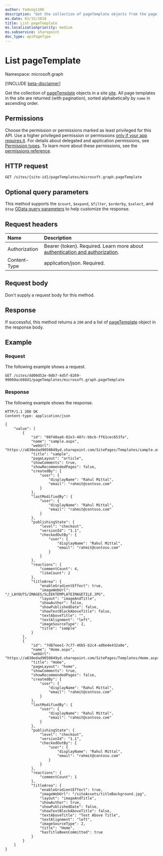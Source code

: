 ```yaml
---
author: Yadong1106
description: "Get the collection of pageTemplate objects from the page templates in a site. All page templates in the site are returned."
ms.date: 03/15/2018
title: List pageTemplate
ms.localizationpriority: medium
ms.subservice: sharepoint
doc_type: apiPageType
---
```


# List pageTemplate

Namespace: microsoft.graph

[!INCLUDE [beta-disclaimer](../../includes/beta-disclaimer.md)]

Get the collection of [pageTemplate](../resources/pagetemplate.md) objects in a site [site](../resources/site.md). All page templates in the site are returned (with pagination), sorted alphabetically by `name` in ascending order.

## Permissions

Choose the permission or permissions marked as least privileged for this API. Use a higher privileged permission or permissions [only if your app requires it](/graph/permissions-overview#best-practices-for-using-microsoft-graph-permissions). For details about delegated and application permissions, see [Permission types](/graph/permissions-overview#permission-types). To learn more about these permissions, see the [permissions reference](/graph/permissions-reference).

<!-- { "blockType": "permissions", "name": "pageTemplate-list" } -->

## HTTP request

<!-- { "blockType": "ignored" } -->

```http
GET /sites/{site-id}/pageTemplates/microsoft.graph.pageTemplate
```

## Optional query parameters

This method supports the `$count`, `$expand`, `$filter`, `$orderby`, `$select`, and `$top` [OData query parameters](/graph/query-parameters) to help customize the response. 

## Request headers

|Name|Description|
|:---|:----------|
|Authorization|Bearer {token}. Required. Learn more about [authentication and authorization](/graph/auth/auth-concepts).|
|Content-Type|application/json. Required.|

## Request body

Don't supply a request body for this method.

## Response

If successful, this method returns a `200` and a list of [pageTemplate](../resources/pagetemplate.md) object in the response body.

## Example

### Request

The following example shows a request.

<!--{
	"blockType": "request",
	"name": "get-pageTemplates",
	"scopes": "sites.read.all",
	"tags": "service.sharepoint"
}
-->

```msgraph-interactive
GET /sites/dd00d52e-0db7-4d5f-8269-90060ac688d1/pageTemplates/microsoft.graph.pageTemplate
```

### Response

The following example shows the response.

<!--
{
    "blockType": "response",
    "@odata.type": "microsoft.graph.pageTemplate",
    "truncated": true,
    "isCollection":true
}
-->

```http
HTTP/1.1 200 OK
Content-type: application/json

{
    "value": [
        {
            "id": "08f48aa6-02e3-407c-bbcb-ff61cec653fa",
            "name": "sample.aspx",
            "webUrl": "https://a830edad9050849yd.sharepoint.com/SitePages/Templates/sample.aspx",
            "title": "sample",
            "pageLayout": "article",
            "showComments": true,
            "showRecommendedPages": false,
            "createdBy": {
                "user": {
                    "displayName": "Rahul Mittal",
                    "email": "rahmit@contoso.com"
                }
            },
            "lastModifiedBy": {
                "user": {
                    "displayName": "Rahul Mittal",
                    "email": "rahmit@contoso.com"
                }
            },
            "publishingState": {
                "level": "checkout",
                "versionId": "1.1",
                "checkedOutBy": {
                    "user": {
                        "displayName": "Rahul Mittal",
                        "email": "rahmit@contoso.com"
                    }
                }
            },
            "reactions": {
                "commentCount": 4,
                "likeCount": 2
            },
            "titleArea": {
                "enableGradientEffect": true,
                "imageWebUrl": "/_LAYOUTS/IMAGES/SLEEKTEMPLATEIMAGETILE.JPG",
                "layout": "imageAndTitle",
                "showAuthor": false,
                "showPublishedDate": false,
                "showTextBlockAboveTitle": false,
                "textAboveTitle": "",
                "textAlignment": "left",
                "imageSourceType": 2,
                "title": "sample"
            }
        },
        {
            "id": "7d87eee1-7c77-46b5-b2c4-ad6e4e432a8e",
            "name": "Home.aspx",
            "webUrl": "https://a830edad9050849yd.sharepoint.com/SitePages/Templates/Home.aspx",
            "title": "Home",
            "pageLayout": "home",
            "showComments": true,
            "showRecommendedPages": false,
            "createdBy": {
                "user": {
                    "displayName": "Rahul Mittal",
                    "email": "rahmit@contoso.com"
                }
            },
            "lastModifiedBy": {
                "user": {
                    "displayName": "Rahul Mittal",
                    "email": "rahmit@contoso.com"
                }
            },
            "publishingState": {
                "level": "checkout",
                "versionId": "1.1",
                "checkedOutBy": {
                    "user": {
                        "displayName": "Rahul Mittal",
                        "email": "rahmit@contoso.com"
                    }
                }
            },
            "reactions": {
                "commentCount": 1
            },
            "titleArea": {
                "enableGradientEffect": true,
                "imageWebUrl": "/siteAssets/titleBackground.jpg",
                "layout": "imageAndTitle",
                "showAuthor": true,
                "showPublishedDate": false,
                "showTextBlockAboveTitle": false,
                "textAboveTitle": "Text Above Title",
                "textAlignment": "left",
                "imageSourceType": 2,
                "title": "Home",
                "hasTitleBeenCommitted": true
            }
        }
    ]
}
```

<!--
{
  "type": "#pageTemplate.annotation",
  "description": "Enumerate the list of page templates in a site",
  "keywords": "",
  "section": "documentation",
  "tocPath": "PageTemplates/Enumerate",
  "suppressions": [
  ]
}
-->
